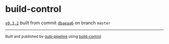 # build-control

[`v0.3.2`](../../releases/tag/v0.3.2) built from commit [`dbaeaa6`](../../commit/dbaeaa6daacd853edafa61b58b4998a571fc8038) on branch `master`

---
<sup>Built and published by [gulp-pipeline](https://github.com/alienfast/gulp-pipeline) using [build-control](https://github.com/alienfast/build-control)</sup>
